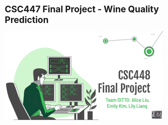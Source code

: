 # CSC447 Final Project - Wine Quality Prediction

![](https://github.com/AliceLiu17/csc448_final/blob/main/readme_pic.jpg)
